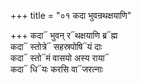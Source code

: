 +++
title = "०१ कदा भुवन्रथक्षयाणि"

+++
कदा᳓ भुवन् र᳓थक्षयाणि ब्र᳓ह्म  
कदा᳓ स्तोत्रे᳓ सहस्रपोषि᳓यं दाः  
कदा᳓ स्तो᳓मं वासयो अस्य राया᳓  
कदा᳓ धि᳓यः करसि वा᳓जरत्नाः